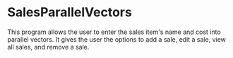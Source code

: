 # SalesParallelVectors
This program allows the user to enter the sales item's name and cost into parallel vectors. It gives the user the options to add a sale, edit a sale, view all sales, and remove a sale.
